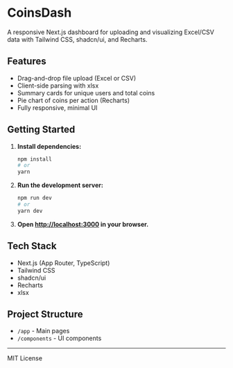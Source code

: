 # CoinsDash

A responsive Next.js dashboard for uploading and visualizing Excel/CSV data with Tailwind CSS, shadcn/ui, and Recharts.

## Features
- Drag-and-drop file upload (Excel or CSV)
- Client-side parsing with xlsx
- Summary cards for unique users and total coins
- Pie chart of coins per action (Recharts)
- Fully responsive, minimal UI

## Getting Started

1. **Install dependencies:**
   ```bash
   npm install
   # or
   yarn
   ```
2. **Run the development server:**
   ```bash
   npm run dev
   # or
   yarn dev
   ```
3. **Open [http://localhost:3000](http://localhost:3000) in your browser.**

## Tech Stack
- Next.js (App Router, TypeScript)
- Tailwind CSS
- shadcn/ui
- Recharts
- xlsx

## Project Structure
- `/app` - Main pages
- `/components` - UI components

---

MIT License
